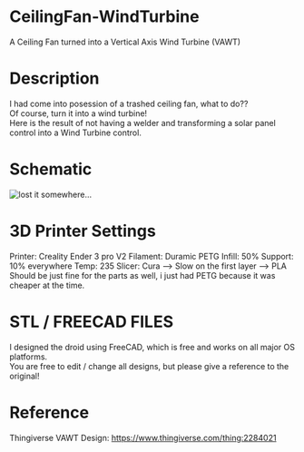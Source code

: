 # CeilingFan-WindTurbine
A Ceiling Fan turned into a Vertical Axis Wind Turbine (VAWT)



# Description
I had come into posession of a trashed ceiling fan, what to do?? <br>
Of course, turn it into a wind turbine!<br>
Here is the result of not having a welder and transforming a solar panel control into a Wind Turbine control.

# Schematic
<img src="" alt="lost it somewhere..."><br>

# 3D Printer Settings
Printer: Creality Ender 3 pro V2
Filament: Duramic PETG
Infill: 50%
Support: 10% everywhere
Temp: 235
Slicer: Cura --> Slow on the first layer
--> PLA Should be just fine for the parts as well, i just had PETG because it was cheaper at the time.

# STL / FREECAD FILES
I designed the droid using FreeCAD, which is free and works on all major OS platforms.<br>
You are free to edit / change all designs, but please give a reference to the original!<br>



# Reference
Thingiverse VAWT Design: https://www.thingiverse.com/thing:2284021
